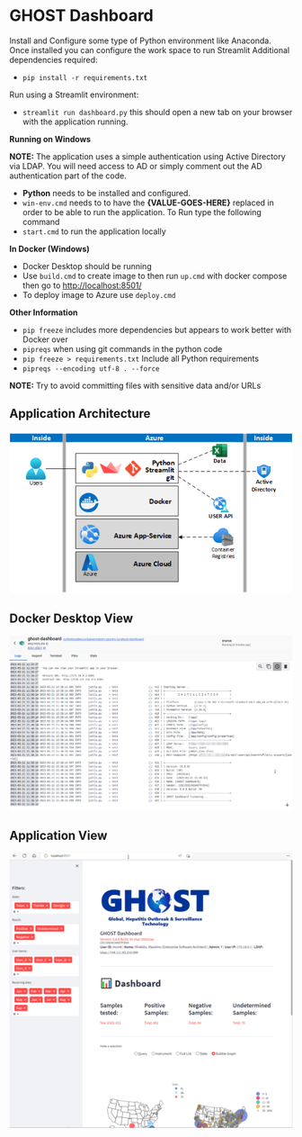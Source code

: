 # GHOST Dashboard

Install and Configure some type of Python environment like Anaconda. Once installed you can configure the work space to run Streamlit
Additional dependencies required:

- ```pip install -r requirements.txt```

Run using a Streamlit environment:

- ```streamlit run dashboard.py``` this should open a new tab on your browser with the application running.

**Running on Windows**

**NOTE:** The application uses a simple authentication using Active Directory via LDAP. You will need access to AD or simply comment out the AD authentication part of the code.

- **Python** needs to be installed and configured.
- ```win-env.cmd``` needs to to have the **{VALUE-GOES-HERE}** replaced in order to be able to run the application. To Run type the following command  
- ```start.cmd``` to run the application locally  


**In Docker (Windows)**

- Docker Desktop should be running   
- Use ```build.cmd``` to create image to then run ```up.cmd``` with docker compose then go to [http://localhost:8501/](http://localhost:8501/ "http://localhost:8501/")
- To deploy image to Azure use ```deploy.cmd```

**Other Information**

- ```pip freeze``` includes more dependencies but appears to work better with Docker over 
- ```pipreqs``` when using git commands in the python code
- ```pip freeze > requirements.txt``` Include all Python requirements
- ```pipreqs --encoding utf-8 . --force```

**NOTE:** Try to avoid committing files with sensitive data and/or URLs

## Application Architecture
![Application Architecture)](images/2023-03-21_13-23-45.png) 

## Docker Desktop View
![Running a container in Docker)](images/2023-03-21_11-38-45.png)


## Application View
![Application Landing Page)](images/2023-03-21_11-45-09.png)
